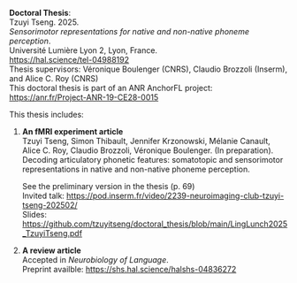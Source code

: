 <b>Doctoral Thesis</b>: <br>
   Tzuyi Tseng. 2025. <br>
   <em>Sensorimotor representations for native and non-native phoneme perception</em>. <br>
   Université Lumière Lyon 2, Lyon, France. <br>
   https://hal.science/tel-04988192 <br>
      Thesis supervisors: Véronique Boulenger (CNRS), Claudio Brozzoli (Inserm), and Alice C. Roy (CNRS) <br>
      This doctoral thesis is part of an ANR AnchorFL project: https://anr.fr/Project-ANR-19-CE28-0015 <br>

This thesis includes:

1. <b>An fMRI experiment article</b> <br>
   Tzuyi Tseng, Simon Thibault, Jennifer Krzonowski, Mélanie Canault, Alice C. Roy, Claudio Brozzoli, Véronique Boulenger. (In preparation). Decoding articulatory phonetic features: somatotopic and sensorimotor representations in native and non-native phoneme perception. <br>

   See the preliminary version in the thesis (p. 69) <br>
   Invited talk: https://pod.inserm.fr/video/2239-neuroimaging-club-tzuyi-tseng-202502/ <br>
   Slides: https://github.com/tzuyitseng/doctoral_thesis/blob/main/LingLunch2025_TzuyiTseng.pdf <br>

2. <b>A review article</b> <br>
   Accepted in <em>Neurobiology of Language</em>. <br>
   Preprint availble: https://shs.hal.science/halshs-04836272 <br> 


